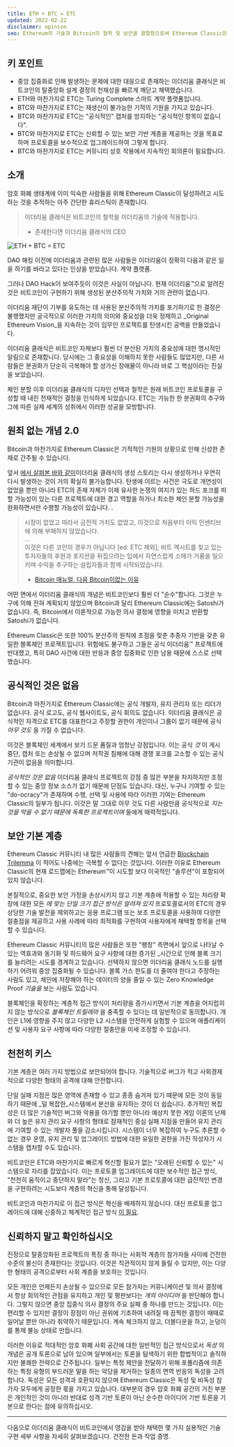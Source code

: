 ```yaml
---
title: ETH + BTC = ETC
updated: 2022-02-22
disclaimer: opinion
seo: Ethereum의 기술과 Bitcoin의 철학 및 보안을 결합함으로써 Ethereum Classic은 진정으로 분산된 스마트 계약 플랫폼을 제공할 수 있다는 점에서 독보적입니다.
---
```


## 키 포인트

- 중앙 집중화로 인해 발생하는 문제에 대한 대응으로 존재하는 이더리움 클래식은 비트코인의 탈중앙화 설계 결정의 천재성을 빠르게 깨닫고 채택했습니다.
- ETH와 마찬가지로 ETC는 Turing Complete 스마트 계약 플랫폼입니다.
- BTC와 마찬가지로 ETC는 재생산이 불가능한 기적의 기원을 가지고 있습니다.
- BTC와 마찬가지로 ETC는 "공식적인" 캡처를 방지하는 "공식적인 항목이 없습니다".
- BTC와 마찬가지로 ETC는 신뢰할 수 있는 보안 기반 계층을 제공하는 것을 목표로 하며 프로토콜을 보수적으로 업그레이드하여 그렇게 합니다.
- BTC와 마찬가지로 ETC는 커뮤니티 상호 작용에서 지속적인 회의론이 필요합니다.

## 소개

암호 화폐 생태계에 이미 익숙한 사람들을 위해 Ethereum Classic이 달성하려고 시도하는 것을 추적하는 아주 간단한 휴리스틱이 존재합니다.

> 이더리움 클래식은 비트코인의 철학을 이더리움의 기술에 적용합니다.
> 
> - 존재한다면 이더리움 클래식의 CEO

![ETH + BTC = ETC](./ethbtcetc.png)

DAO 해킹 이전에 이더리움과 관련된 많은 사람들은 이더리움이 정확히 다음과 같은 일을 하기를 바라고 있다는 인상을 받았습니다. 계약 플랫폼.

그러나 DAO Hack이 보여주듯이 이것은 사실이 아닙니다. 현재 이더리움™으로 알려진 것은 비트코인이 구현하기 위해 생성된 분산주의적 가치와 거의 관련이 없습니다.

이더리움 재단이 기부를 유도하는 데 사용된 분산주의적 가치를 포기하기로 한 결정은 불행했지만 궁극적으로 이러한 가치의 의미와 중요성을 더욱 정제하고 _Original Ethereum Vision_을 지속하는 것이 임무인 프로젝트를 탄생시킨 공백을 만들었습니다.

이더리움 클래식은 비트코인 자체보다 훨씬 더 분산된 가치의 중요성에 대한 명시적인 알림으로 존재합니다. 당시에는 그 중요성을 이해하지 못한 사람들도 많았지만, 다른 사람들은 분권화가 단순히 극복해야 할 성가신 장애물이 아니라 바로 그 핵심이라는 진실을 보았습니다.

체인 분할 이후 이더리움 클래식의 디자인 선택과 철학은 원래 비트코인 프로토콜을 구성할 때 내린 천재적인 결정을 인식하게 되었습니다. ETC는 가능한 한 분권화의 추구와 그에 따른 실제 세계의 성취에서 이러한 성공을 모방합니다.

## 원죄 없는 개념 2.0

Bitcoin과 마찬가지로 Ethereum Classic은 기적적인 기원의 상황으로 인해 신성한 존재로 간주될 수 있습니다.

앞서 [에서 살펴본 바와 같이](/why-classic/genesis#the-immaculate-conception)이더리움 클래식의 생성 스토리는 다시 생성하거나 우연히 다시 발생하는 것이 거의 확실히 불가능합니다. 탄생에 이르는 사건은 극도로 개연성이 없었을 뿐만 아니라 ETC의 존재 자체가 이제 유사한 논쟁의 여지가 있는 하드 포크를 피할 가능성이 있는 다른 프로젝트에 대한 경고 역할을 하거나 최소한 체인 분할 가능성을 완화하면서만 수행할 가능성이 있습니다. .

> 시장이 없었고 따라서 금전적 가치도 없었고, 이것으로 처음부터 이익 인센티브에 의해 부패하지 않았습니다.  
> ...  
> 이것은 다른 코인의 경우가 아닙니다 [ed: ETC 제외]; 비트 엑시트를 찾고 있는 투자자들의 후원과 포지션을 뒤집으려는 입에서 자연스럽게 소매가 거품을 일으키며 수익을 추구하는 설립자들과 함께 시작되었습니다.
> 
> - [Bitcoin 매뉴얼, 다음 Bitcoin이없는 이유](https://thebitcoinmanual.com/articles/why-there-wont-be-a-next-bitcoin/)

어떤 면에서 이더리움 클래식의 개념은 비트코인보다 훨씬 더 "순수"합니다. 그것은 누구에 의해 전혀 계획되지 않았으며 Bitcoin과 달리 Ethereum Classic에는 Satoshi가 없습니다. 즉, Bitcoin에서 이론적으로 가능한 의사 결정에 영향을 미치고 반환할 Satoshi가 없습니다.

Ethereum Classic은 또한 100% 분산주의 원칙에 초점을 맞춘 추종자 기반을 갖춘 유일한 블록체인 프로젝트입니다. 위험에도 불구하고 그들은 공식 이더리움™ 프로젝트에 반대했고, 특히 DAO 사건에 대한 반응과 중앙 집중화로 인한 남용 때문에 스스로 선택했습니다.

## 공식적인 것은 없음

Bitcoin과 마찬가지로 Ethereum Classic에는 공식 개발자, 유지 관리자 또는 리더가 없습니다. 공식 로고도, 공식 웹사이트도, 공식 회의도 없습니다. 이더리움 클래식은 공식적인 자격으로 ETC를 대표한다고 주장할 권한이 개인이나 그룹이 없기 때문에 공식 _아무 것도_ 을 가질 수 없습니다.

이것은 블록체인 세계에서 보기 드문 품질과 엄청난 강점입니다. 이는 공식 _것_ 이 게시 중단, 캡처 또는 손상될 수 없으며 저작권 침해에 대해 경쟁 포크를 고소할 수 있는 공식 기관이 없음을 의미합니다.

_공식적인 것은 없음_ 이더리움 클래식 프로젝트의 강점 중 많은 부분을 차지하지만 조정할 수 있는 중앙 정보 소스가 없기 때문에 단점도 있습니다. 대신, 누구나 기여할 수 있는 "do-ocracy"가 존재하며 수행, 선택 및 사용에 따라 이러한 기여는 Ethereum Classic의 일부가 됩니다. 이것은 말 그대로 아무 것도 다른 사람만큼 공식적으로 _지는 것을 막을 수 없기 때문에 독특한 프로젝트이며_ 들에게 매력적입니다.

## 보안 기본 계층

Ethereum Classic 커뮤니티 내 많은 사람들의 견해는 앞서 언급한 [Blockchain Trilemma](/why-classic/decentralism#the-blockchain-trilemma) 이 적어도 나중에는 극복할 수 없다는 것입니다. 이러한 이유로 Ethereum Classic의 현재 로드맵에는 Ethereum™이 시도할 보다 이국적인 "솔루션"이 포함되어 있지 않습니다.

본질적으로, 중요한 보안 가정을 손상시키지 않고 기본 계층에 적용할 수 있는 처리량 확장에 대한 모든 _에 맞는 단일 크기 접근 방식은 알려져 있지_ 프로토콜로서의 ETC의 경우 상당한 기술 발전을 제외하고는 응용 프로그램 또는 보조 프로토콜을 사용하여 다양한 절충점을 제공하고 사용 사례에 따라 최적화를 구현하여 사용자에게 채택할 항목을 선택할 수 있습니다.

Ethereum Classic 커뮤니티의 많은 사람들은 또한 "팽창" 측면에서 앞으로 나타날 수 있는 역효과와 동기화 및 하드웨어 요구 사항에 대한 증가된 _시간으로 인해 블록 크기를 늘리려는 시도를 경계하고 있습니다. 선택하지 않으면 이더리움 클래식 노드를 실행하기 어려워 중앙 집중화될 수 있습니다. 블록 가스 한도를 더 줄여야 한다고 주장하는 사람도 있고, 체인에 저장해야 하는 데이터의 양을 줄일 수 있는 Zero Knowledge Proof _기술을_ 보는 사람도 있습니다.

블록체인을 확장하는 계층적 접근 방식이 처리량을 증가시키면서 기본 계층을 어지럽히지 않는 방식으로 _블록체인 트릴레마_ 을 충족할 수 있다는 데 일반적으로 동의합니다. 개인은 L1에 영향을 주지 않고 다양한 L2 시스템을 안전하게 실험할 수 있으며 애플리케이션 및 사용자 요구 사항에 따라 다양한 절충안을 미세 조정할 수 있습니다.

## 천천히 키스

기본 계층은 여러 가지 방법으로 보안되어야 합니다. 기술적으로 버그가 적고 사회경제적으로 다양한 형태의 공격에 대해 안전합니다.

단일 실패 지점은 많은 영역에 존재할 수 있고 종종 숨겨져 있기 때문에 모든 것이 동일하기 때문에 _덜 복잡한_시스템에서 분산을 유지하는 것이 더 쉽습니다. 추가적인 복잡성은 더 많은 기술적인 버그와 악용을 야기할 뿐만 아니라 예상치 못한 게임 이론의 난제와 더 높은 유지 관리 요구 사항의 형태로 잠재적인 중심 실패 지점을 만들어 유지 관리에 기여할 수 있는 개발자 풀을 감소시킵니다. 시스템이 너무 복잡하여 누구도 추론할 수 없는 경우 운영, 유지 관리 및 업그레이드 방법에 대한 유일한 권한을 가진 작성자가 시스템을 캡처할 수도 있습니다.

비트코인은 ETC와 마찬가지로 빠르게 혁신할 필요가 없는 "오래된 신뢰할 수 있는" 시스템으로 자리를 잡았습니다. 이는 프로토콜 업그레이드에 대한 보수적인 접근 방식, "천천히 움직이고 중단하지 말라"는 정신, 그리고 기본 프로토콜에 대한 급진적인 변경을 구현하려는 시도보다 계층의 혁신을 통해 달성됩니다.

비트코인과 마찬가지로 이 접근 방식은 혁신을 배제하지 않습니다. 대신 프로토콜 업그레이드에 대해 신중하고 체계적인 접근 방식 [이 필요](/knowledge/future#upgrade-process).

## 신뢰하지 말고 확인하십시오

진정으로 탈중앙화된 프로젝트의 특징 중 하나는 사회적 계층의 참가자들 사이에 건전한 수준의 불신이 존재한다는 것입니다. 이것은 직관적이지 않게 들릴 수 있지만, 이는 다양한 형태의 공격으로부터 사회 계층을 보호하는 것입니다.

모든 개인은 언제든지 손상될 수 있으므로 모든 참가자는 커뮤니케이션 및 의사 결정에서 항상 회의적인 관점을 유지하고 개인 및 평판보다는 _개의 아이디어_ 을 판단해야 합니다. 그렇지 않으면 중앙 집중식 의사 결정의 주요 실패 중 하나를 만드는 것입니다. 이는 편리할 수 있지만 결정이 장점이 아닌 권위에 기초하여 내려질 때 끔찍한 결정이 때때로 일어날 뿐만 아니라 취약하기 때문입니다. 계속 체크하지 않고, 더블다운을 하고, 눈덩이를 통제 불능 상태로 만듭니다.

이러한 이유로 적대적인 암호 화폐 사회 공간에 대한 일반적인 접근 방식으로서 *독성* 의 개념은 공개 토론으로 남아 있으며 일부에서는 토론을 탐색하기 위한 합법적이고 솔직하지만 불쾌한 전략으로 간주됩니다. 일부는 특정 제안을 전달하기 위해 포퓰리즘에 의존하는 특정 유형의 부드러운 말을 하는 악당을 제거하는 일종의 면역 반응의 독성을 고려합니다. 독성은 모든 성격과 호환되지 않으며 Ethereum Classic은 독성 및 비독성 참가자 모두에게 공정한 몫을 가지고 있습니다. 대부분의 경우 암호 화폐 공간의 거친 부분은 개인적인 것이 아니라 반대로 성격 기반 토론이 아닌 순수한 아이디어 기반 토론을 기본으로 한다는 점에 유의하십시오.

---

다음으로 이더리움 클래식이 비트코인에서 영감을 받아 채택한 몇 가지 실용적인 기술 구현 세부 사항을 자세히 살펴보겠습니다. 건전한 돈과 작업 증명.
